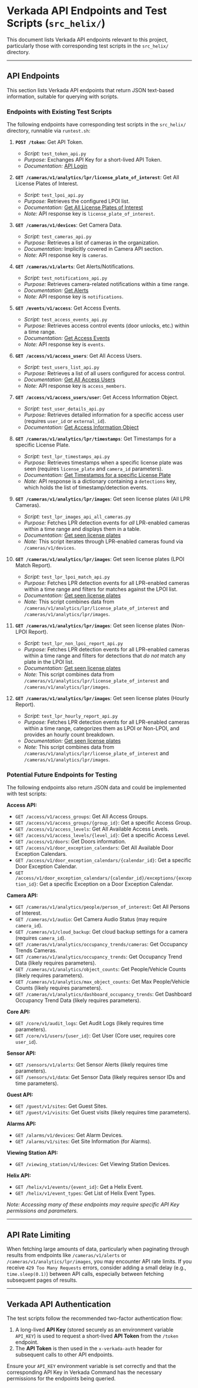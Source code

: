 # Verkada API Endpoints and Test Scripts (`src_helix/`)

This document lists Verkada API endpoints relevant to this project, particularly those with corresponding test scripts in the `src_helix/` directory.

---

## API Endpoints

This section lists Verkada API endpoints that return JSON text-based information, suitable for querying with scripts.

### Endpoints with Existing Test Scripts

The following endpoints have corresponding test scripts in the `src_helix/` directory, runnable via `runtest.sh`:

1.  **`POST /token`**: Get API Token.
    *   *Script:* `test_token_api.py`
    *   *Purpose:* Exchanges API Key for a short-lived API Token.
    *   *Documentation:* [API Login](https://apidocs.verkada.com/reference/postloginapikeyviewv2)

2.  **`GET /cameras/v1/analytics/lpr/license_plate_of_interest`**: Get All License Plates of Interest.
    *   *Script:* `test_lpoi_api.py`
    *   *Purpose:* Retrieves the configured LPOI list.
    *   *Documentation:* [Get All License Plates of Interest](https://apidocs.verkada.com/reference/getlicenseplateofinterestviewv1)
    *   *Note:* API response key is `license_plate_of_interest`.

3.  **`GET /cameras/v1/devices`**: Get Camera Data.
    *   *Script:* `test_cameras_api.py`
    *   *Purpose:* Retrieves a list of cameras in the organization.
    *   *Documentation:* Implicitly covered in Camera API section.
    *   *Note:* API response key is `cameras`.

4.  **`GET /cameras/v1/alerts`**: Get Alerts/Notifications.
    *   *Script:* `test_notifications_api.py`
    *   *Purpose:* Retrieves camera-related notifications within a time range.
    *   *Documentation:* [Get Alerts](https://apidocs.verkada.com/reference/getnotificationsviewv1)
    *   *Note:* API response key is `notifications`.

5.  **`GET /events/v1/access`**: Get Access Events.
    *   *Script:* `test_access_events_api.py`
    *   *Purpose:* Retrieves access control events (door unlocks, etc.) within a time range.
    *   *Documentation:* [Get Access Events](https://apidocs.verkada.com/reference/geteventsviewv1)
    *   *Note:* API response key is `events`.

6.  **`GET /access/v1/access_users`**: Get All Access Users.
    *   *Script:* `test_users_list_api.py`
    *   *Purpose:* Retrieves a list of all users configured for access control.
    *   *Documentation:* [Get All Access Users](https://apidocs.verkada.com/reference/getaccessmembersviewv1)
    *   *Note:* API response key is `access_members`.

7.  **`GET /access/v1/access_users/user`**: Get Access Information Object.
    *   *Script:* `test_user_details_api.py`
    *   *Purpose:* Retrieves detailed information for a specific access user (requires `user_id` or `external_id`).
    *   *Documentation:* [Get Access Information Object](https://apidocs.verkada.com/reference/getaccessuserviewv1)

8.  **`GET /cameras/v1/analytics/lpr/timestamps`**: Get Timestamps for a specific License Plate.
    *   *Script:* `test_lpr_timestamps_api.py`
    *   *Purpose:* Retrieves timestamps when a specific license plate was seen (requires `license_plate` and `camera_id` parameters).
    *   *Documentation:* [Get Timestamps for a specific License Plate](https://apidocs.verkada.com/reference/getlprtimestampsviewv1)
    *   *Note:* API response is a dictionary containing a `detections` key, which holds the list of timestamp/detection events.

9.  **`GET /cameras/v1/analytics/lpr/images`**: Get seen license plates (All LPR Cameras).
    *   *Script:* `test_lpr_images_api_all_cameras.py`
    *   *Purpose:* Fetches LPR detection events for *all* LPR-enabled cameras within a time range and displays them in a table.
    *   *Documentation:* [Get seen license plates](https://apidocs.verkada.com/reference/getlprimagesview)
    *   *Note:* This script iterates through LPR-enabled cameras found via `/cameras/v1/devices`.

10. **`GET /cameras/v1/analytics/lpr/images`**: Get seen license plates (LPOI Match Report).
    *   *Script:* `test_lpr_lpoi_match_api.py`
    *   *Purpose:* Fetches LPR detection events for all LPR-enabled cameras within a time range and filters for matches against the LPOI list.
    *   *Documentation:* [Get seen license plates](https://apidocs.verkada.com/reference/getlprimagesview)
    *   *Note:* This script combines data from `/cameras/v1/analytics/lpr/license_plate_of_interest` and `/cameras/v1/analytics/lpr/images`.

11. **`GET /cameras/v1/analytics/lpr/images`**: Get seen license plates (Non-LPOI Report).
    *   *Script:* `test_lpr_non_lpoi_report_api.py`
    *   *Purpose:* Fetches LPR detection events for all LPR-enabled cameras within a time range and filters for detections that *do not* match any plate in the LPOI list.
    *   *Documentation:* [Get seen license plates](https://apidocs.verkada.com/reference/getlprimagesview)
    *   *Note:* This script combines data from `/cameras/v1/analytics/lpr/license_plate_of_interest` and `/cameras/v1/analytics/lpr/images`.

12. **`GET /cameras/v1/analytics/lpr/images`**: Get seen license plates (Hourly Report).
    *   *Script:* `test_lpr_hourly_report_api.py`
    *   *Purpose:* Fetches LPR detection events for all LPR-enabled cameras within a time range, categorizes them as LPOI or Non-LPOI, and provides an hourly count breakdown.
    *   *Documentation:* [Get seen license plates](https://apidocs.verkada.com/reference/getlprimagesview)
    *   *Note:* This script combines data from `/cameras/v1/analytics/lpr/license_plate_of_interest` and `/cameras/v1/analytics/lpr/images`.

### Potential Future Endpoints for Testing

The following endpoints also return JSON data and could be implemented with test scripts:

**Access API:**
*   `GET /access/v1/access_groups`: Get All Access Groups.
*   `GET /access/v1/access_groups/{group_id}`: Get a specific Access Group.
*   `GET /access/v1/access_levels`: Get All Available Access Levels.
*   `GET /access/v1/access_levels/{level_id}`: Get a specific Access Level.
*   `GET /access/v1/doors`: Get Doors information.
*   `GET /access/v1/door_exception_calendars`: Get All Available Door Exception Calendars.
*   `GET /access/v1/door_exception_calendars/{calendar_id}`: Get a specific Door Exception Calendar.
*   `GET /access/v1/door_exception_calendars/{calendar_id}/exceptions/{exception_id}`: Get a specific Exception on a Door Exception Calendar.

**Camera API:**
*   `GET /cameras/v1/analytics/people/person_of_interest`: Get All Persons of Interest.
*   `GET /cameras/v1/audio`: Get Camera Audio Status (may require `camera_id`).
*   `GET /cameras/v1/cloud_backup`: Get cloud backup settings for a camera (requires `camera_id`).
*   `GET /cameras/v1/analytics/occupancy_trends/cameras`: Get Occupancy Trends Cameras.
*   `GET /cameras/v1/analytics/occupancy_trends`: Get Occupancy Trend Data (likely requires parameters).
*   `GET /cameras/v1/analytics/object_counts`: Get People/Vehicle Counts (likely requires parameters).
*   `GET /cameras/v1/analytics/max_object_counts`: Get Max People/Vehicle Counts (likely requires parameters).
*   `GET /cameras/v1/analytics/dashboard_occupancy_trends`: Get Dashboard Occupancy Trend Data (likely requires parameters).

**Core API:**
*   `GET /core/v1/audit_logs`: Get Audit Logs (likely requires time parameters).
*   `GET /core/v1/users/{user_id}`: Get User (Core user, requires core `user_id`).

**Sensor API:**
*   `GET /sensors/v1/alerts`: Get Sensor Alerts (likely requires time parameters).
*   `GET /sensors/v1/data`: Get Sensor Data (likely requires sensor IDs and time parameters).

**Guest API:**
*   `GET /guest/v1/sites`: Get Guest Sites.
*   `GET /guest/v1/visits`: Get Guest visits (likely requires time parameters).

**Alarms API:**
*   `GET /alarms/v1/devices`: Get Alarm Devices.
*   `GET /alarms/v1/sites`: Get Site Information (for Alarms).

**Viewing Station API:**
*   `GET /viewing_station/v1/devices`: Get Viewing Station Devices.

**Helix API:**
*   `GET /helix/v1/events/{event_id}`: Get a Helix Event.
*   `GET /helix/v1/event_types`: Get List of Helix Event Types.

*Note: Accessing many of these endpoints may require specific API Key permissions and parameters.*

---

## API Rate Limiting

When fetching large amounts of data, particularly when paginating through results from endpoints like `/cameras/v1/alerts` or `/cameras/v1/analytics/lpr/images`, you may encounter API rate limits. If you receive `429 Too Many Requests` errors, consider adding a small delay (e.g., `time.sleep(0.1)`) between API calls, especially between fetching subsequent pages of results.

---

## Verkada API Authentication

The test scripts follow the recommended two-factor authentication flow:

1.  A long-lived **API Key** (stored securely as an environment variable `API_KEY`) is used to request a short-lived **API Token** from the `/token` endpoint.
2.  The **API Token** is then used in the `x-verkada-auth` header for subsequent calls to other API endpoints.

Ensure your `API_KEY` environment variable is set correctly and that the corresponding API Key in Verkada Command has the necessary permissions for the endpoints being queried.
